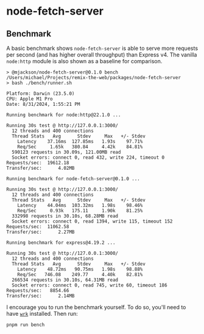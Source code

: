 # node-fetch-server

## Benchmark

A basic benchmark shows `node-fetch-server` is able to serve more requests per second (and has higher overall throughput) than Express v4. The vanilla `node:http` module is also shown as a baseline for comparison.

```
> @mjackson/node-fetch-server@0.1.0 bench /Users/michael/Projects/remix-the-web/packages/node-fetch-server
> bash ./bench/runner.sh

Platform: Darwin (23.5.0)
CPU: Apple M1 Pro
Date: 8/31/2024, 1:55:21 PM

Running benchmark for node:http@22.1.0 ...

Running 30s test @ http://127.0.0.1:3000/
  12 threads and 400 connections
  Thread Stats   Avg      Stdev     Max   +/- Stdev
    Latency    37.16ms  127.85ms   1.93s    97.71%
    Req/Sec     1.65k   380.84     4.42k    84.81%
  590123 requests in 30.09s, 121.00MB read
  Socket errors: connect 0, read 432, write 224, timeout 0
Requests/sec:  19612.18
Transfer/sec:      4.02MB

Running benchmark for node-fetch-server@0.1.0 ...

Running 30s test @ http://127.0.0.1:3000/
  12 threads and 400 connections
  Thread Stats   Avg      Stdev     Max   +/- Stdev
    Latency    44.04ms  103.32ms   1.98s    98.46%
    Req/Sec     0.93k   175.11     1.90k    81.25%
  332998 requests in 30.10s, 68.28MB read
  Socket errors: connect 0, read 1394, write 115, timeout 152
Requests/sec:  11062.58
Transfer/sec:      2.27MB

Running benchmark for express@4.19.2 ...

Running 30s test @ http://127.0.0.1:3000/
  12 threads and 400 connections
  Thread Stats   Avg      Stdev     Max   +/- Stdev
    Latency    48.72ms   90.75ms   1.98s    98.88%
    Req/Sec   746.08    249.77     4.40k    82.81%
  266534 requests in 30.10s, 64.31MB read
  Socket errors: connect 0, read 745, write 60, timeout 186
Requests/sec:   8854.66
Transfer/sec:      2.14MB
```

I encourage you to run the benchmark yourself. To do so, you'll need to have [`wrk`](https://github.com/wg/wrk) installed. Then run:

```sh
pnpm run bench
```
